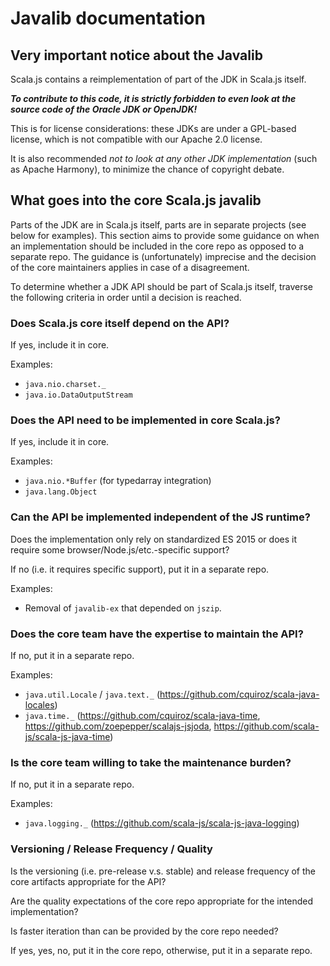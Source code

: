 # Javalib documentation

## Very important notice about the Javalib

Scala.js contains a reimplementation of part of the JDK in Scala.js itself.

***To contribute to this code, it is strictly forbidden to even look at the
source code of the Oracle JDK or OpenJDK!***

This is for license considerations: these JDKs are under a GPL-based license,
which is not compatible with our Apache 2.0 license.

It is also recommended *not to look at any other JDK implementation* (such as
Apache Harmony), to minimize the chance of copyright debate.

## What goes into the core Scala.js javalib

Parts of the JDK are in Scala.js itself, parts are in separate projects
(see below for examples). This section aims to provide some guidance
on when an implementation should be included in the core repo as
opposed to a separate repo. The guidance is (unfortunately) imprecise
and the decision of the core maintainers applies in case of a
disagreement.

To determine whether a JDK API should be part of Scala.js itself,
traverse the following criteria in order until a decision is reached.

### Does Scala.js core itself depend on the API?

If yes, include it in core.

Examples:
- `java.nio.charset._`
- `java.io.DataOutputStream`

### Does the API need to be implemented in core Scala.js?

If yes, include it in core.

Examples:
- `java.nio.*Buffer` (for typedarray integration)
- `java.lang.Object`

### Can the API be implemented independent of the JS runtime?

Does the implementation only rely on standardized ES 2015 or does it
require some browser/Node.js/etc.-specific support?

If no (i.e. it requires specific support), put it in a separate repo.

Examples:
- Removal of `javalib-ex` that depended on `jszip`.

### Does the core team have the expertise to maintain the API?

If no, put it in a separate repo.

Examples:
- `java.util.Locale` / `java.text._` (https://github.com/cquiroz/scala-java-locales)
- `java.time._` (https://github.com/cquiroz/scala-java-time,
  https://github.com/zoepepper/scalajs-jsjoda,
  https://github.com/scala-js/scala-js-java-time)

### Is the core team willing to take the maintenance burden?

If no, put it in a separate repo.

Examples:
- `java.logging._` (https://github.com/scala-js/scala-js-java-logging)

###  Versioning / Release Frequency / Quality

Is the versioning (i.e. pre-release v.s. stable) and release frequency
of the core artifacts appropriate for the API?

Are the quality expectations of the core repo appropriate for the
intended implementation?

Is faster iteration than can be provided by the core repo needed?

If yes, yes, no, put it in the core repo, otherwise, put it in a
separate repo.
